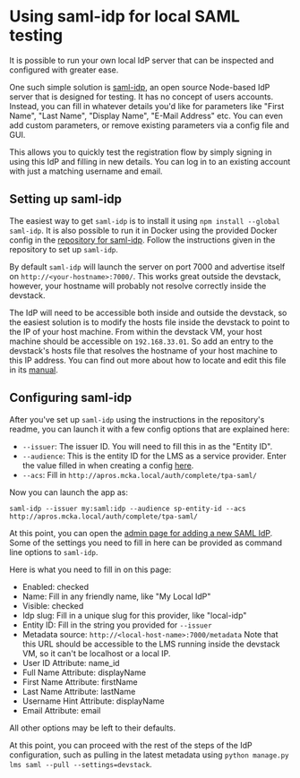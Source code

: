 # Using saml-idp for local SAML testing

It is possible to run your own local IdP server that can be inspected and configured with greater ease.

One such simple solution is [saml-idp](https://github.com/mcguinness/saml-idp), an open source Node-based IdP server that is designed for testing. It has no concept of users accounts. Instead, you can fill in whatever details you'd like for parameters like "First Name", "Last Name", "Display Name", "E-Mail Address" etc. You can even add custom parameters, or remove existing parameters via a config file and GUI.

This allows you to quickly test the registration flow by simply signing in using this IdP and filling in new details. You can log in to an existing account with just a matching username and email.

## Setting up saml-idp

The easiest way to get `saml-idp` is to install it using `npm install --global saml-idp`. It is also possible to run it in Docker using the provided Docker config in the [repository for saml-idp](https://github.com/mcguinness/saml-idp). Follow the instructions given in the repository to set up `saml-idp`.

By default `saml-idp` will launch the server on port 7000 and advertise itself on ``http://<your-hostname>:7000/``. This works great outside the devstack, however, your hostname will probably not resolve correctly inside the devstack.

The IdP will need to be accessible both inside and outside the devstack, so the easiest solution is to modify the hosts file inside the devstack to point to the IP of your host machine. From within the devstack VM, your host machine should be accessible on `192.168.33.01`. So add an entry to the devstack's hosts file that resolves the hostname of your host machine to this IP address. You can find out more about how to locate and edit this file in its [manual](http://man7.org/linux/man-pages/man5/hosts.5.html).

## Configuring saml-idp

After you've set up `saml-idp` using the instructions in the repository's readme, you can launch it with a few config options that are explained here:

* `--issuer`: The issuer ID. You will need to fill this in as the "Entity ID".
* `--audience`: This is the entity ID for the LMS as a service provider. Enter the value filled in when creating a config [here](http://lms.mcka.local/admin/third_party_auth/samlconfiguration/).
* `--acs`: Fill in `http://apros.mcka.local/auth/complete/tpa-saml/`

Now you can launch the app as:

    saml-idp --issuer my:saml:idp --audience sp-entity-id --acs http://apros.mcka.local/auth/complete/tpa-saml/

At this point, you can open the [admin page for adding a new SAML IdP](http://lms.mcka.local/admin/third_party_auth/samlproviderconfig/add/). Some of the settings you need to fill in here can be provided as command line options to `saml-idp`.

Here is what you need to fill in on this page:

* Enabled: checked
* Name: Fill in any friendly name, like "My Local IdP"
* Visible: checked
* Idp slug: Fill in a unique slug for this provider, like "local-idp"
* Entity ID: Fill in the string you provided for `--issuer`
* Metadata source: `http://<local-host-name>:7000/metadata`
  Note that this URL should be accessible to the LMS running inside the devstack VM, so it can't be localhost or a local IP.
* User ID Attribute: name_id
* Full Name Attribute: displayName
* First Name Attribute: firstName
* Last Name Attribute: lastName
* Username Hint Attribute: displayName
* Email Attribute: email

All other options may be left to their defaults.

At this point, you can proceed with the rest of the steps of the IdP configuration, such as pulling in the latest metadata using `python manage.py lms saml --pull --settings=devstack`.
